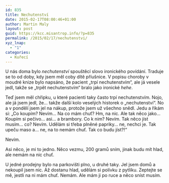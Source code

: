 ```yaml
---
id: 835
title: Nechutenství
date: 2015-02-17T08:00:46+01:00
author: Martin Maly
layout: post
guid: https://kcc.misantrop.info/?p=835
permalink: /2015/02/17/nechutenstvi/
xyz_lnap:
  - "1"
categories:
  - Kuřecí
---
```

U nás doma bylo _nechutenství_ spouštěcí slovo ironického povídání. Traduje se to od doby, kdy jsem měl coby dítě příušnice. V popisu choroby v moudré knize bylo napsáno, že pacient &#8222;trpí nechutenstvím&#8220;, ale já vesele jedl, takže se &#8222;trpět nechutenstvím&#8220; bralo jako ironické _hehe_.

Teď jsem měl chřipku, u které pacienti taky často trpí nechutenstvím. Nojo, ale já jsem jedl, že&#8230; takže další kolo veselých historek o &#8222;nechutenství&#8220;. No a v pondělí jsem jel na nákup, protože jsem už všechno snědl. Jedu a říkám si: &#8222;Co koupím? Nevím&#8230; Na co mám chuť? Hm, na nic. Ale tak něco jako&#8230; Koupím si pečivo&#8230; asi&#8230; a brambory. Co k nim? Nevím. Tak něco jíst musím&#8230; co? Nevím. Udělám si třeba plněné papriky&#8230; ne, nechci je. Tak upeču maso a&#8230; ne, na to nemám chuť. Tak co budu jíst?!&#8220;

Nevím.

Asi něco, je mi to jedno. Něco vezmu, 200 gramů sním, jinak budu mít hlad, ale nemám na nic chuť.

U jedné prodejny bylo na parkovišti plno, u druhé taky. Jel jsem domů a nekoupil jsem nic. Až dostanu hlad, udělám si polívku z pytlíku. Zeptejte se mě, jestli na ni mám chuť. Nemám. Ale mám ji po ruce a něco sníst musím.